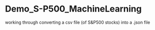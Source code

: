 # Demo_S-P500_MachineLearning
working through converting a csv file (of S&amp;P500 stocks) into a .json file
